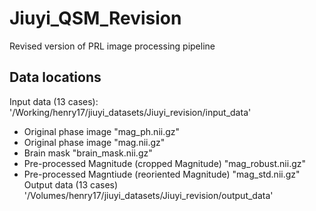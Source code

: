 # Jiuyi_QSM_Revision
Revised version of PRL image processing pipeline
## Data locations
Input data (13 cases):
'/Working/henry17/jiuyi_datasets/Jiuyi_revision/input_data'
- Original phase image "mag_ph.nii.gz"
- Original phase image "mag.nii.gz"
- Brain mask "brain_mask.nii.gz"
- Pre-processed Magnitude (cropped Magnitude) "mag_robust.nii.gz"
- Pre-processed Magntiude (reoriented Magnitude) "mag_std.nii.gz"
Output data (13 cases)
'/Volumes/henry17/jiuyi_datasets/Jiuyi_revision/output_data'
